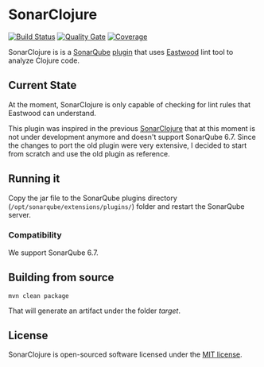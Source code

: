 # SonarClojure 
[![Build Status](https://travis-ci.org/fsantiag/sonar-clojure.svg?branch=master)](https://travis-ci.org/fsantiag/sonar-clojure)
[![Quality Gate](https://sonarcloud.io/api/badges/gate?key=org.sonar.plugins.clojure:sonar-clojure-plugin)](https://sonarcloud.io/dashboard?id=org.sonar.plugins.clojure%3Asonar-clojure-plugin)
[![Coverage](https://sonarcloud.io/api/badges/measure?key=org.sonar.plugins.clojure:sonar-clojure-plugin&metric=coverage&template=FLAT)](https://sonarcloud.io/dashboard?id=org.sonar.plugins.clojure%3Asonar-clojure-plugin)


SonarClojure is is a [SonarQube](https://www.sonarqube.org/) [plugin](https://docs.sonarqube.org/display/PLUG/Plugin+Library) 
that uses [Eastwood](https://github.com/jonase/eastwood) lint tool to analyze Clojure code.

## Current State

At the moment, SonarClojure is only capable of checking for lint rules that Eastwood can understand.


This plugin was inspired in the previous [SonarClojure](https://github.com/zmsp/sonar-clojure) that at
this moment is not under development anymore and doesn't support SonarQube 6.7. Since the changes to port
the old plugin were very extensive, I decided to start from scratch and use the old plugin as reference.


## Running it

Copy the jar file to the SonarQube plugins directory (`/opt/sonarqube/extensions/plugins/`) folder and restart 
the SonarQube server.

### Compatibility

We support SonarQube 6.7.

## Building from source
 
 `mvn clean package`
 
 That will generate an artifact under the folder *target*.


## License

SonarClojure is open-sourced software licensed under the [MIT license](http://opensource.org/licenses/MIT).
